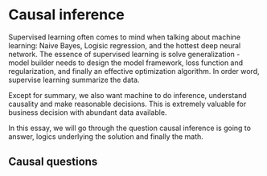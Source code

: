 # Causal inference

Supervised learning often comes to mind when talking about machine learning: Naive Bayes, Logisic regression, and the hottest deep neural network. The essence of supervised learning is solve generalization - model builder needs to design the model framework, loss function and regularization, and finally an effective optimization algorithm. In order word, supervise learning summarize the data. 

Except for summary, we also want machine to do inference, understand causality and make reasonable decisions. This is extremely valuable for business decision with abundant data available. 

In this essay, we will go through the question causal inference is going to answer, logics underlying the solution and finally the math.

## Causal questions
